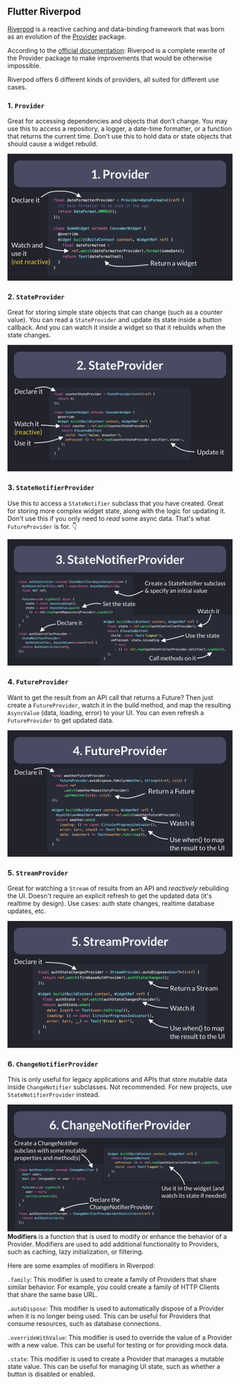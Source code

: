 ## Flutter Riverpod
[Riverpod](https://pub.dev/packages/riverpod) is a reactive caching and data-binding framework that was born as an evolution of the [Provider](https://pub.dev/packages/provider) package.

According to the [official documentation](https://pub.dev/packages/riverpod):
Riverpod is a complete rewrite of the Provider package to make improvements that would be otherwise impossible.

Riverpod offers 6 different kinds of providers, all suited for different use cases.

### 1. `Provider`

Great for accessing dependencies and objects that don’t change.
You may use this to access a repository, a logger, a date-time formatter, or a function that returns the current time.
Don't use this to hold data or state objects that should cause a widget rebuild.

![](provider.png)

### 2. `StateProvider`

Great for storing simple state objects that can change (such as a counter value).
You can read a `StateProvider` and update its state inside a button callback.
And you can watch it inside a widget so that it rebuilds when the state changes.

![](state-provider.png)

### 3. `StateNotifierProvider`

Use this to access a `StateNotifier` subclass that you have created.
Great for storing more complex widget state, along with the logic for updating it.
Don't use this if you only need to *read* some async data. That's what `FutureProvider` is for. 👇

![](state-notifier-provider.png)

### 4. `FutureProvider`

Want to get the result from an API call that returns a Future?
Then just create a `FutureProvider`, watch it in the build method, and map the resulting `AsyncValue` (data, loading, error) to your UI.
You can even refresh a `FutureProvider` to get updated data.

![](future-provider.png)

### 5. `StreamProvider`

Great for watching a `Stream` of results from an API and *reactively* rebuilding the UI.
Doesn't require an explicit refresh to get the updated data (it's realtime by design).
Use cases: auth state changes, realtime database updates, etc.

![](stream-provider.png)

### 6. `ChangeNotifierProvider`

This is only useful for legacy applications and APIs that store mutable data inside `ChangeNotifier` subclasses.
Not recommended. For new projects, use `StateNotifierProvider` instead.

![](change-notifier-provider.png)
**Modifiers** is a function that is used to modify or enhance the behavior of a Provider. Modifiers are used to add additional functionality to Providers, such as caching, lazy initialization, or filtering.<br />

Here are some examples of modifiers in Riverpod:<br />

`.family`: This modifier is used to create a family of Providers that share similar behavior. For example, you could create a family of HTTP Clients that share the same base URL.<br />

`.autoDispose`: This modifier is used to automatically dispose of a Provider when it is no longer being used. This can be useful for Providers that consume resources, such as database connections.<br />

`.overrideWithValue`: This modifier is used to override the value of a Provider with a new value. This can be useful for testing or for providing mock data.<br />

`.state`: This modifier is used to create a Provider that manages a mutable state value. This can be useful for managing UI state, such as whether a button is disabled or enabled.


